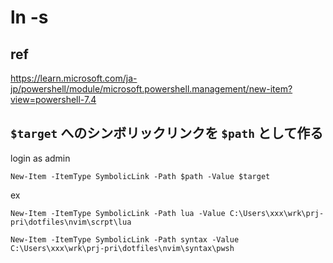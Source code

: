 
# ln -s


## ref

https://learn.microsoft.com/ja-jp/powershell/module/microsoft.powershell.management/new-item?view=powershell-7.4


## `$target` へのシンボリックリンクを `$path` として作る

login as admin

```
New-Item -ItemType SymbolicLink -Path $path -Value $target
```

ex

```
New-Item -ItemType SymbolicLink -Path lua -Value C:\Users\xxx\wrk\prj-pri\dotfiles\nvim\scrpt\lua
```

```
New-Item -ItemType SymbolicLink -Path syntax -Value C:\Users\xxx\wrk\prj-pri\dotfiles\nvim\syntax\pwsh
```


